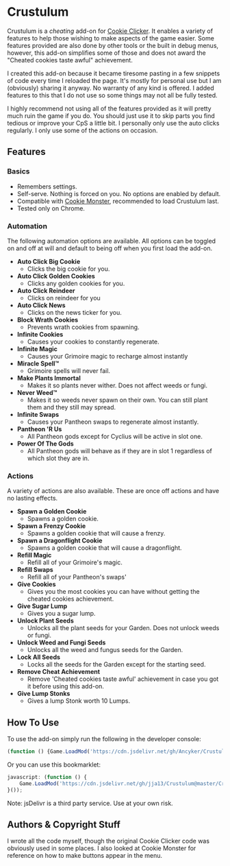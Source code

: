 # Crustulum
Crustulum is a *cheating* add-on for [Cookie Clicker](https://orteil.dashnet.org/cookieclicker/). It enables a variety of features to help those wishing to make aspects of the game easier. Some features provided are also done by other tools or the built in debug menus, however, this add-on simplifies some of those and does not award the "Cheated cookies taste awful" achievement.

I created this add-on because it became tiresome pasting in a few snippets of code every time I reloaded the page. It's mostly for personal use but I am (obviously) sharing it anyway. No warranty of any kind is offered. I added features to this that I do not use so some things may not all be fully tested.

I highly recommend not using all of the features provided as it will pretty much ruin the game if you do. You should just use it to skip parts you find tedious or improve your CpS a little bit. I personally only use the auto clicks regularly. I only use some of the actions on occasion.

## Features

### Basics
* Remembers settings.
* Self-serve. Nothing is forced on you. No options are enabled by default.
* Compatible with [Cookie Monster](https://github.com/Aktanusa/CookieMonster), recommended to load Crustulum last.
* Tested only on Chrome.

### Automation
The following automation options are available. All options can be toggled on and off at will and default to being off when you first load the add-on.
* **Auto Click Big Cookie**
  * Clicks the big cookie for you.
* **Auto Click Golden Cookies**
  * Clicks any golden cookies for you.
* **Auto Click Reindeer**
  * Clicks on reindeer for you
* **Auto Click News**
  * Clicks on the news ticker for you.
* **Block Wrath Cookies**
  * Prevents wrath cookies from spawning.
* **Infinite Cookies**
  * Causes your cookies to constantly regenerate.
* **Infinite Magic**
  * Causes your Grimoire magic to recharge almost instantly
* **Miracle Spell™**
  * Grimoire spells will never fail.
* **Make Plants Immortal**
  * Makes it so plants never wither. Does not affect weeds or fungi.
* **Never Weed™**
  * Makes it so weeds never spawn on their own. You can still plant them and they still may spread.
* **Infinite Swaps**
  * Causes your Pantheon swaps to regenerate almost instantly.
* **Pantheon 'R Us**
  * All Pantheon gods except for Cyclius will be active in slot one.
* **Power Of The Gods**
  * All Pantheon gods will behave as if they are in slot 1 regardless of which slot they are in.

### Actions
A variety of actions are also available. These are once off actions and have no lasting effects.

* **Spawn a Golden Cookie**
  * Spawns a golden cookie.
* **Spawn a Frenzy Cookie**
  * Spawns a golden cookie that will cause a frenzy.
* **Spawn a Dragonflight Cookie**
  * Spawns a golden cookie that will cause a dragonflight.
* **Refill Magic**
  * Refill all of your Grimoire's magic.
* **Refill Swaps**
  * Refill all of your Pantheon's swaps'
* **Give Cookies**
  * Gives you the most cookies you can have without getting the cheated cookies achievement.
* **Give Sugar Lump**
  * Gives you a sugar lump.
* **Unlock Plant Seeds**
  * Unlocks all the plant seeds for your Garden. Does not unlock weeds or fungi.
* **Unlock Weed and Fungi Seeds**
  * Unlocks all the weed and fungus seeds for the Garden.
* **Lock All Seeds**
  * Locks all the seeds for the Garden except for the starting seed.
* **Remove Cheat Achievement**
  * Remove 'Cheated cookies taste awful' achievement in case you got it before using this add-on.
* **Give Lump Stonks**
  * Gives a lump Stonk worth 10 Lumps.

## How To Use
To use the add-on simply run the following in the developer console:
```javascript
(function () {Game.LoadMod('https://cdn.jsdelivr.net/gh/Ancyker/Crustulum/Crustulum.js')}());
```
Or you can use this bookmarklet:
```javascript
javascript: (function () {
	Game.LoadMod('https://cdn.jsdelivr.net/gh/jja13/Crustulum@master/Crustulum.js');
}());
```

Note: jsDelivr is a third party service. Use at your own risk.

## Authors & Copyright Stuff
I wrote all the code myself, though the original Cookie Clicker code was obviously used in some places. I also looked at Cookie Monster for reference on how to make buttons appear in the menu.
